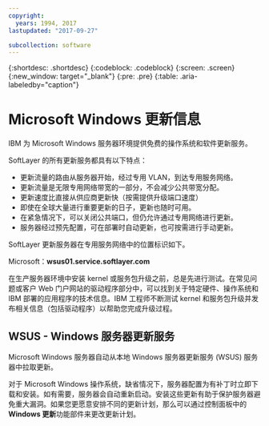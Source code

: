 ```yaml
---
copyright:
  years: 1994, 2017
lastupdated: "2017-09-27"

subcollection: software
---
```


{:shortdesc: .shortdesc}
{:codeblock: .codeblock}
{:screen: .screen}
{:new_window: target="_blank"}
{:pre: .pre}
{:table: .aria-labeledby="caption"}

# Microsoft Windows 更新信息
IBM 为 Microsoft Windows 服务器环境提供免费的操作系统和软件更新服务。

SoftLayer 的所有更新服务都具有以下特点：
* 更新流量的路由从服务器开始，经过专用 VLAN，到达专用服务网络。
* 更新流量是无限专用网络带宽的一部分，不会减少公共带宽分配。
* 更新速度比直接从供应商更新快（按需提供升级端口速度）
* 即使在全球大量进行重要更新的日子，更新也随时可用。
* 在紧急情况下，可以关闭公共端口，但仍允许通过专用网络进行更新。
* 服务器经过预先配置，可在部署时自动更新，也可按需进行手动更新。


SoftLayer 更新服务器在专用服务网络中的位置标识如下。

Microsoft：**wsus01.service.softlayer.com**

在生产服务器环境中安装 kernel 或服务包升级之前，总是先进行测试。在常见问题或客户 Web 门户网站的驱动程序部分中，可以找到关于特定硬件、操作系统和 IBM 部署的应用程序的技术信息。IBM 工程师不断测试 kernel 和服务包升级并发布相关信息（包括驱动程序）以帮助您完成升级过程。


## WSUS - Windows 服务器更新服务

Microsoft Windows 服务器自动从本地 Windows 服务器更新服务 (WSUS) 服务器中拉取更新。

对于 Microsoft Windows 操作系统，缺省情况下，服务器配置为有补丁时立即下载和安装。如有需要，服务器会自动重新启动。安装这些更新有助于保护服务器避免重大漏洞。如果您更愿意安排不同的更新计划，那么可以通过控制面板中的 **Windows 更新**功能部件来更改更新计划。
